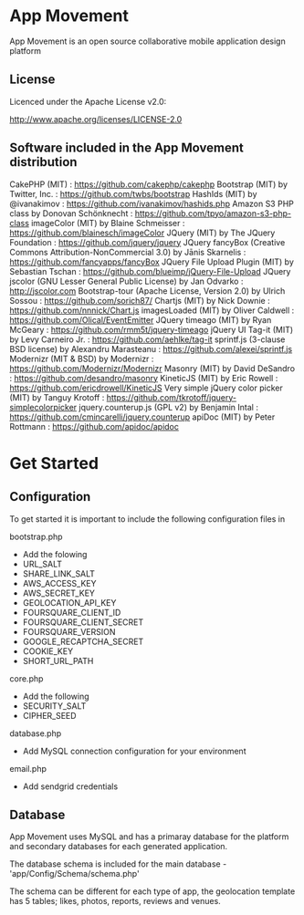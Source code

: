 App Movement
============
App Movement is an open source collaborative mobile application design platform

License
----------------
Licenced under the Apache License v2.0:

http://www.apache.org/licenses/LICENSE-2.0

Software included in the App Movement distribution
----------------
CakePHP (MIT) : https://github.com/cakephp/cakephp
Bootstrap (MIT) by Twitter, Inc. : https://github.com/twbs/bootstrap
HashIds (MIT) by @ivanakimov : https://github.com/ivanakimov/hashids.php
Amazon S3 PHP class by Donovan Schönknecht : https://github.com/tpyo/amazon-s3-php-class
imageColor (MIT) by Blaine Schmeisser : https://github.com/blainesch/imageColor
JQuery (MIT) by The JQuery Foundation : https://github.com/jquery/jquery
JQuery fancyBox (Creative Commons Attribution-NonCommercial 3.0) by Jānis Skarnelis : https://github.com/fancyapps/fancyBox
JQuery File Upload Plugin (MIT) by Sebastian Tschan : https://github.com/blueimp/jQuery-File-Upload
JQuery jscolor (GNU Lesser General Public License) by Jan Odvarko : http://jscolor.com
Bootstrap-tour (Apache License, Version 2.0) by Ulrich Sossou : https://github.com/sorich87/
Chartjs (MIT) by Nick Downie : https://github.com/nnnick/Chart.js
imagesLoaded (MIT) by Oliver Caldwell : https://github.com/Olical/EventEmitter
JQuery timeago (MIT) by Ryan McGeary : https://github.com/rmm5t/jquery-timeago
jQuery UI Tag-it (MIT) by Levy Carneiro Jr. : https://github.com/aehlke/tag-it
sprintf.js (3-clause BSD license) by Alexandru Marasteanu : https://github.com/alexei/sprintf.js
Modernizr (MIT & BSD) by Modernizr : https://github.com/Modernizr/Modernizr
Masonry (MIT) by David DeSandro : https://github.com/desandro/masonry
KineticJS (MIT) by Eric Rowell : https://github.com/ericdrowell/KineticJS
Very simple jQuery color picker (MIT) by Tanguy Krotoff : https://github.com/tkrotoff/jquery-simplecolorpicker
jquery.counterup.js (GPL v2) by Benjamin Intal : https://github.com/cmincarelli/jquery.counterup
apiDoc (MIT) by Peter Rottmann : https://github.com/apidoc/apidoc

Get Started
============

Configuration
----------------
To get started it is important to include the following configuration files in 

bootstrap.php
- Add the folowing
 - URL_SALT
 - SHARE_LINK_SALT
 - AWS_ACCESS_KEY
 - AWS_SECRET_KEY
 - GEOLOCATION_API_KEY
 - FOURSQUARE_CLIENT_ID
 - FOURSQUARE_CLIENT_SECRET
 - FOURSQUARE_VERSION
 - GOOGLE_RECAPTCHA_SECRET
 - COOKIE_KEY
 - SHORT_URL_PATH

core.php
- Add the following
 - SECURITY_SALT
 - CIPHER_SEED

database.php
- Add MySQL connection configuration for your environment

email.php
- Add sendgrid credentials


Database
----------------
App Movement uses MySQL and has a primaray database for the platform and secondary databases for each generated application.

The database schema is included for the main database - 'app/Config/Schema/schema.php'

The schema can be different for each type of app, the geolocation template has 5 tables; likes, photos, reports, reviews and venues.